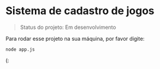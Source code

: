 # Sistema de cadastro de jogos

> Status do projeto: Em desenvolvimento

Para rodar esse projeto na sua máquina, por favor digite:

````
node app.js
````

(: 